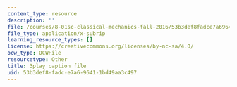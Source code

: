```yaml
---
content_type: resource
description: ''
file: /courses/8-01sc-classical-mechanics-fall-2016/53b3def8fadce7a696411bd49aa3c497_2guwjwIHmGg.srt
file_type: application/x-subrip
learning_resource_types: []
license: https://creativecommons.org/licenses/by-nc-sa/4.0/
ocw_type: OCWFile
resourcetype: Other
title: 3play caption file
uid: 53b3def8-fadc-e7a6-9641-1bd49aa3c497
---
```

